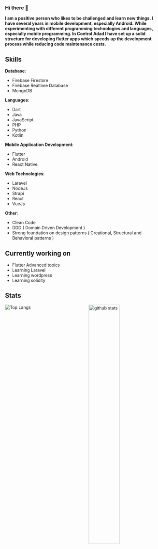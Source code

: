 ### Hi there 👋

**I am a positive person who likes to be challenged and learn new things. I have several years in mobile development, especially Android. While experimenting with different programming technologies and languages, especially mobile programming. In Control Adad I have set up a solid structure for developing flutter apps which speeds up the development process while reducing code maintenance costs.**

## Skills
**Database**:
  * Firebase Firestore
  * Firebase Realtime Database
  * MongoDB

**Languages**: 
 * Dart 
 * Java 
 * JavaScript
 * PHP
 * Python
 * Kotlin

**Mobile Application Development**:
  * Flutter
  * Android
  * React Native

**Web Technologies**:
  * Laravel
  * NodeJs
  * Strapi
  * React
  * VueJs

**Other**:
  * Clean Code
  * DDD ( Domain Driven Development )
  * Strong foundation on design patterns ( Creational, Structural and Behavioral patterns )
  
## Currently working on

* Flutter Advanced topics
* Learning Laravel
* Learning wordpress
* Learning solidity

## Stats


<img src="https://github-readme-stats.vercel.app/api?username=amebrahimi&show_icons=true&theme=gotham" alt="github stats" width="45%" align="right"/> 

 ![Top Langs](https://github-readme-stats.vercel.app/api/top-langs/?username=amebrahimi&layout=compact)
